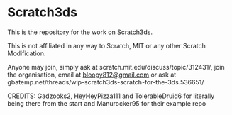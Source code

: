 # Scratch3ds

This is the repository for the work on Scratch3ds.

This is not affiliated in any way to Scratch, MIT or any other Scratch Modification.

Anyone may join, simply ask at scratch.mit.edu/discuss/topic/312431/, join the organisation, email at bloopy812@gmail.com or ask at gbatemp.net/threads/wip-scratch3ds-scratch-for-the-3ds.536651/



CREDITS:
Gadzooks2, HeyHeyPizza111 and TolerableDruid6 for literally being there from the start and Manurocker95 for their example repo
